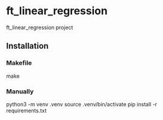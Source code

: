 # ft_linear_regression
ft_linear_regression project 
 
## Installation

### Makefile

make

### Manually

python3 -m venv .venv
source .venv/bin/activate
pip install -r requirements.txt

